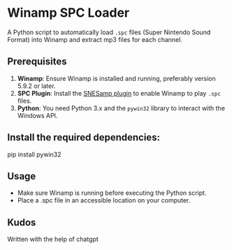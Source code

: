 # Winamp SPC Loader

A Python script to automatically load `.spc` files (Super Nintendo Sound Format) into Winamp and extract mp3 files for  each channel.

## Prerequisites

1. **Winamp**: Ensure Winamp is installed and running, preferably version 5.9.2 or later.
2. **SPC Plugin**: Install the [SNESamp plugin](http://alpha-ii.com/snesamp/) to enable Winamp to play `.spc` files.
3. **Python**: You need Python 3.x and the `pywin32` library to interact with the Windows API.

## Install the required dependencies:
pip install pywin32

## Usage
- Make sure Winamp is running before executing the Python script.
- Place a .spc file in an accessible location on your computer.

## Kudos
Written with the help of chatgpt